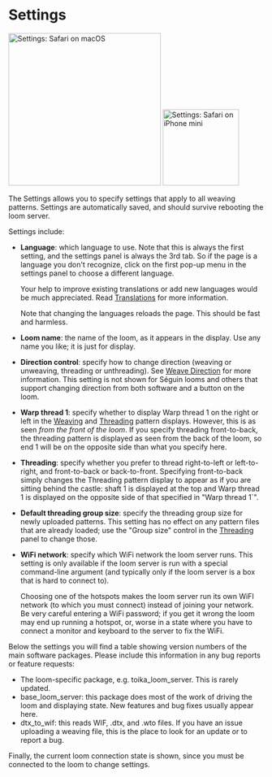 # Settings

<div>
<img src="../images/screen_shots/settings_safari_macos.jpg" width="300" alt="Settings: Safari on macOS">
<img src="../images/screen_shots/settings_safari_iphone_mini.jpg" width="150" alt="Settings: Safari on iPhone mini">
</div>

The Settings allows you to specify settings that apply to all weaving patterns.
Settings are automatically saved, and should survive rebooting the loom server.

Settings include:

* **Language**: which language to use.
  Note that this is always the first setting, and the settings panel is always the 3rd tab.
  So if the page is a language you don't recognize, click on the first pop-up menu in the settings panel to choose a different language.

  Your help to improve existing translations or add new languages would be much appreciated.
  Read [Translations](translations.md) for more information.

  Note that changing the languages reloads the page. This should be fast and harmless.

* **Loom name**: the name of the loom, as it appears in the display.
  Use any name you like; it is just for display.

* **Direction control**: specify how to change direction (weaving or unweaving, threading or unthreading).
  See [Weave Direction](weaving.md#weave-direction) for more information.
  This setting is not shown for Séguin looms and others that support changing direction from both software and a button on the loom.

* **Warp thread 1**: specify whether to display Warp thread 1 on the right or left
  in the [Weaving](weaving.md) and [Threading](threading.md) pattern displays.
  However, this is as seen *from the front of the loom*.
  If you specify threading front-to-back, the threading pattern is displayed as seen from the back of the loom,
  so end 1 will be on the opposite side than what you specify here.

* **Threading**: specify whether you prefer to thread right-to-left or left-to-right, and front-to-back or back-to-front.
  Specifying front-to-back simply changes the Threading pattern display to appear as if you are sitting behind the castle:
  shaft 1 is displayed at the top and Warp thread 1 is displayed on the opposite side of that specified in "Warp thread 1`".

* **Default threading group size**: specify the threading group size for newly uploaded patterns.
  This setting has no effect on any pattern files that are already loaded;
  use the "Group size" control in the [Threading](threading.md) panel to change those.

* **WiFi network**: specify which WiFi network the loom server runs.
  This setting is only available if the loom server is run with a special command-line argument
  (and typically only if the loom server is a box that is hard to connect to).

  Choosing one of the hotspots makes the loom server run its own WiFI network
  (to which you must connect) instead of joining your network.
  Be very careful entering a WiFi password; if you get it wrong the loom may end up running a hotspot, or, worse in a state where you have to connect a monitor and keyboard to the server to fix the WiFi.

Below the settings you will find a table showing version numbers of the main software packages.
Please include this information in any bug reports or feature requests:

* The loom-specific package, e.g. toika_loom_server. This is rarely updated.
* base_loom_server: this package does most of the work of driving the loom and displaying state.
  New features and bug fixes usually appear here.
* dtx_to_wif: this reads WIF, .dtx, and .wto files.
  If you have an issue uploading a weaving file, this is the place to look for an update or to report a bug.

Finally, the current loom connection state is shown, since you must be connected to the loom to change settings.
